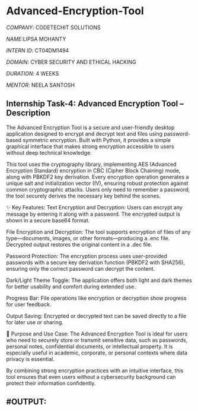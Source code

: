 # Advanced-Encryption-Tool

*COMPANY*: CODETECHIT SOLUTIONS

*NAME*:LIPSA MOHANTY

*INTERN ID*: CT04DM1494

*DOMAIN*: CYBER SECURITY AND ETHICAL HACKING

*DURATION*: 4 WEEKS

*MENTOR*: NEELA SANTOSH

## Internship Task-4: Advanced Encryption Tool – Description

The Advanced Encryption Tool is a secure and user-friendly desktop application designed to encrypt and decrypt text and files using password-based symmetric encryption. Built with Python, it provides a simple graphical interface that makes strong encryption accessible to users without deep technical knowledge.

This tool uses the cryptography library, implementing AES (Advanced Encryption Standard) encryption in CBC (Cipher Block Chaining) mode, along with PBKDF2 key derivation. Every encryption operation generates a unique salt and initialization vector (IV), ensuring robust protection against common cryptographic attacks. Users only need to remember a password; the tool securely derives the necessary key behind the scenes.

✨ Key Features:
Text Encryption and Decryption: Users can encrypt any message by entering it along with a password. The encrypted output is shown in a secure base64 format.

File Encryption and Decryption: The tool supports encryption of files of any type—documents, images, or other formats—producing a .enc file. Decrypted output restores the original content in a .dec file.

Password Protection: The encryption process uses user-provided passwords with a secure key derivation function (PBKDF2 with SHA256), ensuring only the correct password can decrypt the content.

Dark/Light Theme Toggle: The application offers both light and dark themes for better usability and comfort during extended use.

Progress Bar: File operations like encryption or decryption show progress for user feedback.

Output Saving: Encrypted or decrypted text can be saved directly to a file for later use or sharing.

🎯 Purpose and Use Case:
The Advanced Encryption Tool is ideal for users who need to securely store or transmit sensitive data, such as passwords, personal notes, confidential documents, or intellectual property. It is especially useful in academic, corporate, or personal contexts where data privacy is essential.

By combining strong encryption practices with an intuitive interface, this tool ensures that even users without a cybersecurity background can protect their information confidently.

#OUTPUT: 
---
